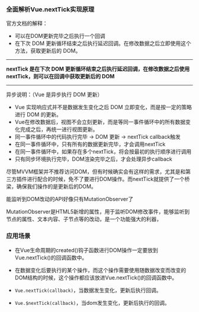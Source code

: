 ### 全面解析Vue.nextTick实现原理
官方文档的解释：
+ 可以在DOM更新完毕之后执行一个回调
+ 在下次 DOM 更新循环结束之后执行延迟回调。在修改数据之后立即使用这个方法，获取更新后的 DOM。
<hr />

**nextTick 是在下次 DOM 更新循环结束之后执行延迟回调，在修改数据之后使用nextTick，则可以在回调中获取更新后的 DOM**
<hr />

异步说明：（Vue 是异步执行 DOM 更新）
+ Vue 实现响应式并不是数据发生变化之后 DOM 立即变化，而是按一定的策略进行 DOM 的更新。
+ Vue在修改数据后，视图不会立刻更新，而是等同一事件循环中的所有数据变化完成之后，再统一进行视图更新。
+ 同一事件循环中的代码执行完毕 -> DOM 更新 -> nextTick callback触发
+ 在同一事件循环中，只有所有的数据更新完毕，才会调用nextTick
+ 在同一事件循环中，如果存在多个nextTick，将会按最初的执行顺序进行调用
+ 只有同步环境执行完毕，DOM渲染完毕之后，才会处理异步callback


尽管MVVM框架并不推荐访问DOM，但有时候确实会有这样的需求，尤其是和第三方插件进行配合的时候，免不了要进行DOM操作。而nextTick就提供了一个桥梁，确保我们操作的是更新后的DOM。

能监听到DOM改动的API好像只有MutationObserver了

MutationObserver是HTML5新增的属性，用于监听DOM修改事件，能够监听到节点的属性、文本内容、子节点等的改动，是一个功能强大的利器，

### 应用场景
+ 在Vue生命周期的created()钩子函数进行DOM操作一定要放到Vue.nextTick()的回调函数中。

+ 在数据变化后要执行的某个操作，而这个操作需要使用随数据改变而改变的DOM结构的时候，这个操作都应该放进Vue.nextTick()的回调函数中。


+ `Vue.nextTick(callback)`，当数据发生变化，更新后执行回调。
+ `Vue.$nextTick(callback)`，当dom发生变化，更新后执行的回调。

